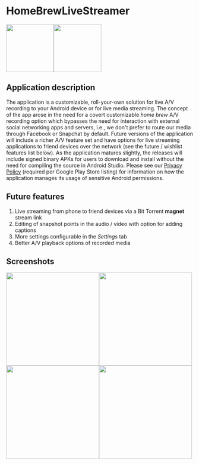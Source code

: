 # HomeBrewLiveStreamer

<img src="https://github.com/maxieds/HomeBrewLiveStreamer/blob/master/app/src/main/res/drawable/streaminglogo128.png" width="128" /><img src="https://github.com/maxieds/HomeBrewLiveStreamer/blob/master/app/src/main/res/drawable/streaminglogo32.png" width="128" />

## Application description

The application is a customizable, roll-your-own solution for live A/V recording to your 
Android device or for live media streaming. The concept of the app arose in the need for a 
covert customizable *home brew* A/V recording option which bypasses the need for interaction 
with external social networking apps and servers, i.e., we don't prefer to route our media through 
Facebook or Snapchat by default. Future versions of the application will include a richer A/V 
feature set and have options for live streaming applications to friend devices over the network 
(see the future / wishlist features list below). As the application matures slightly, the 
releases will include signed binary APKs for users to download and install without the need for 
compiling the source in Android Studio. Please see our [Privacy Policy](https://github.com/maxieds/HomeBrewLiveStreamer/wiki/PrivacyPolicy) (required per Google Play Store listing) for information on how the application manages its usage of sensitive Android permissions.

## Future features

1. Live streaming from phone to friend devices via a Bit Torrent **magnet** stream link
2. Editing of snapshot points in the audio / video with option for adding captions
3. More settings configurable in the *Settings* tab
4. Better A/V playback options of recorded media 

## Screenshots

<img src="https://github.com/maxieds/HomeBrewLiveStreamer/blob/master/screenshots/Screenshot_20180628-001510.png" width="250" /><img src="https://github.com/maxieds/HomeBrewLiveStreamer/blob/master/screenshots/Screenshot_20180628-001502.png" width="250" />
<img src="https://github.com/maxieds/HomeBrewLiveStreamer/blob/master/screenshots/Screenshot_20180702-004254.png" width="250" /><img src="https://github.com/maxieds/HomeBrewLiveStreamer/blob/master/screenshots/Screenshot_20180702-004303.png" width="250" />
